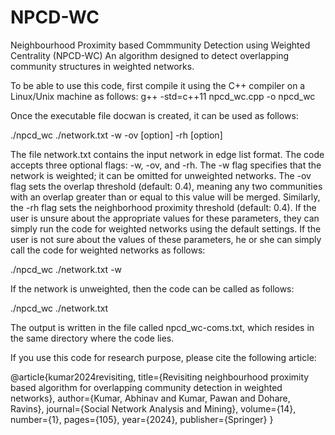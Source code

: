 # NPCD-WC
Neighbourhood Proximity based Commmunity Detection using Weighted Centrality (NPCD-WC)
An algorithm designed to detect overlapping community structures in weighted networks.

To be able to use this code, first compile it using the C++ compiler on a Linux/Unix machine as follows:
g++ -std=c++11 npcd_wc.cpp -o npcd_wc

Once the executable file docwan is created, it can be used as follows:

./npcd_wc ./network.txt -w -ov [option] -rh [option]

The file network.txt contains the input network in edge list format. The code accepts three optional flags: -w, -ov, and -rh. The -w flag specifies that the network is weighted; it can be omitted for unweighted networks. The -ov flag sets the overlap threshold (default: 0.4), meaning any two communities with an overlap greater than or equal to this value will be merged. Similarly, the -rh flag sets the neighborhood proximity threshold (default: 0.4). If the user is unsure about the appropriate values for these parameters, they can simply run the code for weighted networks using the default settings.
 If the user is not sure about the values of these parameters, he or she can simply call the code for weighted networks as follows:

./npcd_wc ./network.txt -w            

If the network is unweighted, then the code can be called as follows:

./npcd_wc ./network.txt 

The output is written in the file called npcd_wc-coms.txt, which resides in the same directory where the code lies.


If you use this code for research purpose, please cite the following article:

@article{kumar2024revisiting,
  title={Revisiting neighbourhood proximity based algorithm for overlapping community detection in weighted networks},
  author={Kumar, Abhinav and Kumar, Pawan and Dohare, Ravins},
  journal={Social Network Analysis and Mining},
  volume={14},
  number={1},
  pages={105},
  year={2024},
  publisher={Springer}
}
